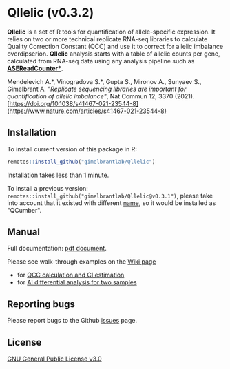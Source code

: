 
# Qllelic (v0.3.2)

**Qllelic** is a set of R tools for quantification of allele-specific expression. It relies on two or more technical replicate RNA-seq libraries to calculate Quality Correction Constant (QCC) and use it to correct for allelic imbalance overdipserion.
**Qllelic** analysis starts with a table of allelic counts per gene, calculated from RNA-seq data using any analysis pipeline such as **[ASEReadCounter*](https://github.com/gimelbrantlab/ASEReadCounter_star)**.

Mendelevich A.\*, Vinogradova S.\*, Gupta S., Mironov A., Sunyaev S., Gimelbrant A.  _"Replicate sequencing libraries are important for quantification of allelic imbalance"_, Nat Commun 12, 3370 (2021). [https://doi.org/10.1038/s41467-021-23544-8](https://www.nature.com/articles/s41467-021-23544-8)

## Installation

To install current version of this package in R:

``` r
remotes::install_github("gimelbrantlab/Qllelic")
```
Installation takes less than 1 minute. 

To install a previous version: `remotes::install_github("gimelbrantlab/Qllelic@v0.3.1")`, please take into account that it existed with different [name](https://github.com/gimelbrantlab/QCumber), so it would be installed as "QCumber".


## Manual

Full documentation: [pdf document](https://github.com/gimelbrantlab/Qllelic/wiki/documentation/Qllelic_documentation.pdf).

Please see walk-through examples on the [Wiki page](https://github.com/gimelbrantlab/Qllelic/wiki)
* for [QCC calculation and CI estimation](https://github.com/gimelbrantlab/Qllelic/wiki/Use-case-1:-One-biological-sample)
* for [AI differential analysis for two samples](https://github.com/gimelbrantlab/Qllelic/wiki/Use-case-2:-Differential-AI-analysis)

## Reporting bugs

Please report bugs to the Github [issues](https://github.com/gimelbrantlab/Qllelic/issues) page.

## License

[GNU General Public License v3.0](https://github.com/gimelbrantlab/Qllelic/blob/master/LICENSE)



